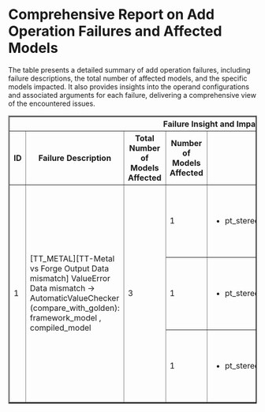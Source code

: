 <h1>Comprehensive Report on Add Operation Failures and Affected Models</h1>
<p>The table presents a detailed summary of add operation failures, including failure descriptions, the total number of affected models, and the specific models impacted. It also provides insights into the operand configurations and associated arguments for each failure, delivering a comprehensive view of the encountered issues.</p>
<table border="2">
	<thead>
		<tr style="text-align: center;">
			<th colspan="5">Failure Insight and Impacted Models</th>
			<th colspan="2">Add Operation Details</th>
		</tr>
		<tr style="text-align: center;">
			<th>ID</th>
			<th>Failure Description</th>
			<th>Total Number of Models Affected</th>
			<th>Number of Models Affected</th>
			<th>Affected Models</th>
			<th>Operands</th>
			<th>Arguments</th>
		</tr>
	</thead>
	<tbody>
		<tr>
			<td rowspan="3">1</td>
			<td rowspan="3">[TT_METAL][TT-Metal vs Forge Output Data mismatch] ValueError Data mismatch -> AutomaticValueChecker (compare_with_golden): framework_model , compiled_model</td>
			<td rowspan="3">3</td>
			<td>1</td>
			<td><ul><li>pt_stereo_facebook_musicgen_large_music_generation_hf</li></ul></td>
			<td>Operand(type=Activation, shape=(2, 1, 2048), dtype=float32)<br><div align='center'>X</div>Operand(type=Activation, shape=(1, 2048), dtype=float32)</td>
			<td></td>
		</tr>
		<tr>
			<td>1</td>
			<td><ul><li>pt_stereo_facebook_musicgen_medium_music_generation_hf</li></ul></td>
			<td>Operand(type=Activation, shape=(2, 1, 1536), dtype=float32)<br><div align='center'>X</div>Operand(type=Activation, shape=(1, 1536), dtype=float32)</td>
			<td></td>
		</tr>
		<tr>
			<td>1</td>
			<td><ul><li>pt_stereo_facebook_musicgen_small_music_generation_hf</li></ul></td>
			<td>Operand(type=Activation, shape=(2, 1, 1024), dtype=float32)<br><div align='center'>X</div>Operand(type=Activation, shape=(1, 1024), dtype=float32)</td>
			<td></td>
		</tr>
	</tbody>
</table>
